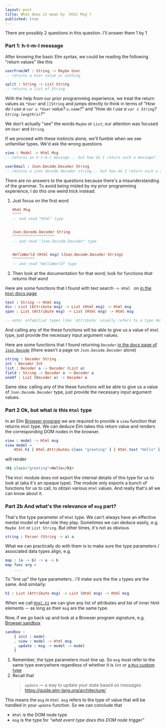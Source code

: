 ```yaml
---
layout: post
title: What does it mean by `Html Msg`?
published: true
---
```

There are possibly 2 questions in this question. I'll answer them 1 by 1

### Part 1: h-t-m-l message

After knowing the basic Elm syntax, we could be reading the following "return values" like this

```elm
userFromJWT : String -> Maybe User
-- returns a User value or nothing
```

```elm
split : String -> List String
-- returns a list of String
```

With the help from our prior programming experience, we treat the return values as `*User` and `[]String` and jumps directly to think in terms of _"How do I use a `var u *User` value? `u.name`?"_ and _"How do I use a `var s String`? `String.length(s)`?"_

We don't actually "see" the words `Maybe` or `List`; our attention was focused on `User` and `String`.

If we proceed with these instincts alone, we'll fumble when we see unfamiliar types. We'd ask the wrong questions

``` elm
view : Model -> Html Msg
-- returns an h-t-m-l message... but how do I return such a message?
```


``` elm
userEmail : Json.Decode.Decoder String
-- returns a json decode decoder string... but how do I return such a string?
```

There are no answers to the questions because there's a misunderstanding of the grammar. To avoid being misled by my prior programming experience, I do this one weird trick instead:

1. Just focus on the first word

    ``` elm
    Html Msg
    ^^^^
    -- and read "Html" type


    Json.Decode.Decoder String
    ^^^^^^^^^^^^^^^^^^^
    -- and read "Json.Decode.Decoder" type


    HelloWorld (Html msg) (Json.Decode.Decoder String)
    ^^^^^^^^^^
    -- and read "HelloWorld" type
    ```

1. Then look at the documentation for that word; look for functions _that returns that word_

Here are some functions that I found with text search `-> Html ` on [in the `Html` docs page](https://package.elm-lang.org/packages/elm/html/latest/Html)

``` elm
text : String -> Html msg
div : List (Attribute msg) -> List (Html msg) -> Html msg
span : List (Attribute msg) -> List (Html msg) -> Html msg

-- note: unfamiliar types like `Attribute` usually refers to a type defined in the same module, i.e. `Html.Attribute`. You may have to search around for it
```
And calling any of the these functions will be able to give us a value of `Html` type, just provide the necessary input argument values.

Here are some functions that I found returning `Decoder` [in the docs page of `Json.Decode`](https://package.elm-lang.org/packages/elm/json/latest/Json-Decode) (there wasn't a page on `Json.Decode.Decoder` alone)

``` elm
string : Decoder String
int : Decoder Int
list : Decoder a -> Decoder (List a)
field : String -> Decoder a -> Decoder a
oneOf : List (Decoder a) -> Decoder a
```
Same idea: calling any of the these functions will be able to give us a value of `Json.Decode.Decoder` type, just provide the necessary input argument values.

### Part 2 Ok, but what _is_ this `Html` type

In an Elm [Browser program](https://package.elm-lang.org/packages/elm/browser/latest/) we are required to provide a `view` function that returns `Html` type. We can deduce Elm takes this return value and renders the corresponding DOM nodes in the browser.

``` elm
view : model -> Html msg
view model =
    Html.h1 [ Html.Attributes.class "greeting" ] [ Html.text "Hello" ]
```

will render

``` html
<h1 class="greeting">Hello</h1>
```

The `Html` module does not export the internal details of this type for us to look at (aka it's an opaque type). The module only exports a bunch of functions for us to call, to obtain various `Html` values. And really that's all we can know about it.


### Part 2b And what's the relevance of `msg` part?

That's the type parameter of `Html` type. We can't always have an effective mental model of what role they play. Sometimes we can deduce easily, e.g. `Maybe Int` or `List String`. But other times, it's not as obvious

``` elm
string : Parser (String -> a) a
```

What we can practically do with them is to make sure the type parameters / associated data types align, e.g.

``` elm
map : (a -> b) -> a -> b
map func arg =
    ...
```

To "line up" the type parameters.. i'll make sure the the `a` types are the same. And similarly:

``` elm
h1 : List (Attribute msg) -> List (Html msg) -> Html msg
```

When we call [`Html.h1`](https://package.elm-lang.org/packages/elm/html/latest/Html#h1) we can give any list of attributes and list of inner html elements -- as long as their `msg` are the same type.

Now, if we go back up and look at a Browser program signature, e.g. [Browser.sandbox](https://package.elm-lang.org/packages/elm/browser/latest/Browser#sandbox)

``` elm
sandbox :
    { init : model
    , view : model -> Html msg
    , update : msg -> model -> model
    }
```

1. Remember, the type parameters must line up. So `msg` must refer to the same type everywhere regardless of whether it is `Int` or [a `Msg` custom type](https://guide.elm-lang.org/architecture/buttons.html)
2. Recall that
    > `update` — a way to update your state based on messages
    > https://guide.elm-lang.org/architecture/

This means the `msg` in `Html msg` refers to the type of value that will be handled in your `update` function. So we can conclude that

- `Html` is the DOM node type
- `msg` is the type for _"what event type does this DOM node trigger"_
